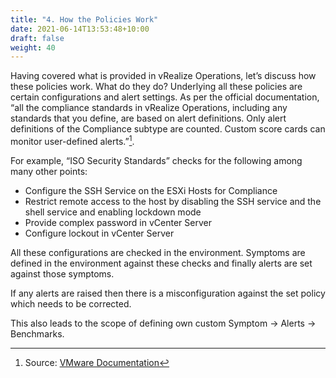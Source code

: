```yaml
---
title: "4. How the Policies Work"
date: 2021-06-14T13:53:48+10:00
draft: false
weight: 40
---
```


Having covered what is provided in vRealize Operations, let’s discuss how these policies work. What do they do? Underlying all these policies are certain configurations and alert settings. As per the official documentation, “all the compliance standards in vRealize Operations, including any standards that you define, are based on alert definitions. Only alert definitions of the Compliance subtype are counted. Custom score cards can monitor user-defined alerts.”[^1].

For example, “ISO Security Standards” checks for the following among many other points:

- Configure the SSH Service on the ESXi Hosts for Compliance
- Restrict remote access to the host by disabling the SSH service and the shell service and enabling lockdown mode
- Provide complex password in vCenter Server
- Configure lockout in vCenter Server

All these configurations are checked in the environment. Symptoms are defined in the environment against these checks and finally alerts are set against those symptoms.

If any alerts are raised then there is a misconfiguration against the set policy which needs to be corrected.

This also leads to the scope of defining own custom Symptom -> Alerts -> Benchmarks.

[^1]: Source: [VMware Documentation](https://docs.vmware.com/en/vRealize-Operations-Manager/8.3/com.vmware.vcom.config.doc/GUID-A4FBC2C3-6F43-4C45-BD19-72A11110745E.html)
